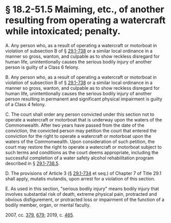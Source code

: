 # § 18.2-51.5 Maiming, etc., of another resulting from operating a watercraft while intoxicated; penalty.

<p>A. Any person who, as a result of operating a watercraft or motorboat in violation of subsection B of § <a href='/vacode/29.1-738/'>29.1-738</a> or a similar local ordinance in a manner so gross, wanton, and culpable as to show reckless disregard for human life, unintentionally causes the serious bodily injury of another person is guilty of a Class 6 felony.</p><p>B. Any person who, as a result of operating a watercraft or motorboat in violation of subsection B of § <a href='/vacode/29.1-738/'>29.1-738</a> or a similar local ordinance in a manner so gross, wanton, and culpable as to show reckless disregard for human life, unintentionally causes the serious bodily injury of another person resulting in permanent and significant physical impairment is guilty of a Class 4 felony.</p><p>C. The court shall order any person convicted under this section not to operate a watercraft or motorboat that is underway upon the waters of the Commonwealth. After two years have passed from the date of the conviction, the convicted person may petition the court that entered the conviction for the right to operate a watercraft or motorboat upon the waters of the Commonwealth. Upon consideration of such petition, the court may restore the right to operate a watercraft or motorboat subject to such terms and conditions as the court deems appropriate, including the successful completion of a water safety alcohol rehabilitation program described in § <a href='/vacode/29.1-738.5/'>29.1-738.5</a>.</p><p>D. The provisions of Article 3 (§ <a href='/vacode/29.1-734/'>29.1-734</a> et seq.) of Chapter 7 of Title 29.1 shall apply, mutatis mutandis, upon arrest for a violation of this section.</p><p>E. As used in this section, "serious bodily injury" means bodily injury that involves substantial risk of death, extreme physical pain, protracted and obvious disfigurement, or protracted loss or impairment of the function of a bodily member, organ, or mental faculty.</p><p>2007, cc. <a href='http://lis.virginia.gov/cgi-bin/legp604.exe?071+ful+CHAP0379'>379</a>, <a href='http://lis.virginia.gov/cgi-bin/legp604.exe?071+ful+CHAP0679'>679</a>; 2019, c. <a href='http://lis.virginia.gov/cgi-bin/legp604.exe?191+ful+CHAP0465'>465</a>.</p>